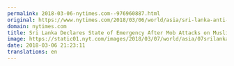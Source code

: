 ```yaml
---
permalink: 2018-03-06-nytimes.com--976960887.html
original: https://www.nytimes.com/2018/03/06/world/asia/sri-lanka-anti-muslim-violence.html?partner=rss&amp;emc=rss
domain: nytimes.com
title: Sri Lanka Declares State of Emergency After Mob Attacks on Muslims
image: https://static01.nyt.com/images/2018/03/07/world/asia/07srilanka2/07srilanka2-mediumThreeByTwo440.jpg
date: 2018-03-06 21:23:11
translations: en
---
```


